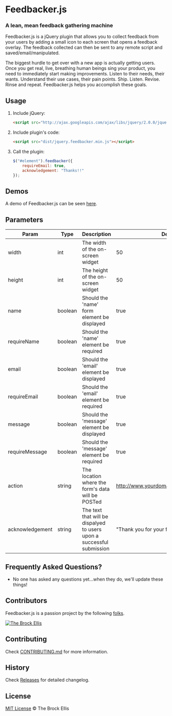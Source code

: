 # Feedbacker.js

### A lean, mean feedback gathering machine

Feedbacker.js is a jQuery plugin that allows you to collect feedback from your users by adding a small icon to each screen that opens a feedback overlay. The feedback collected can then be sent to any remote script and saved/email/manipulated.

The biggest hurdle to get over with a new app is actually getting users. Once you get real, live, breathing human beings sing your product, you need to immediately start making improvements. Listen to their needs, their wants. Understand their use cases, their pain points. Ship. Listen. Revise. Rinse and repeat. Feedbacker.js helps you accomplish these goals.

## Usage

1. Include jQuery:

	```html
	<script src="http://ajax.googleapis.com/ajax/libs/jquery/2.0.0/jquery.min.js"></script>
	```

2. Include plugin's code:

	```html
	<script src="dist/jquery.feedbacker.min.js"></script>
	```

3. Call the plugin:

	```javascript
	$("#element").feedbacker({
		requireEmail: true,
        acknowledgement: "Thanks!!"
	});
	```

## Demos

A demo of Feedbacker.js can be seen [here](https://github.com/TheBrockEllis/Feedbacker.js/demo/index.html).


## Parameters

| Param | Type | Description | Default |
|-------|------|-------------|---------|
| width | int | The width of the on-screen widget | 50 |
| height | int | The height of the on-screen widget | 50 |
| name | boolean | Should the 'name' form element be displayed | true |
| requireName | boolean | Should the 'name' element be required | true |
| email | boolean | Should the 'email' element be displayed | true |
| requireEmail | boolean | Should the 'email' element be required | true |
| message | boolean | Should the 'message' element be displayed | true |
| requireMessage | boolean | Should the 'message' element be required | true |
| action | string | The location where the form's data will be POSTed | http://www.yourdomain.com/feedbacker.php |
| acknowledgement | string | The text that will be dispalyed to users upon a successful submission | "Thank you for your feedback!" |

## Frequently Asked Questions?

- No one has asked any questions yet...when they do, we'll update these things!

## Contributors

Feedbacker.js is a passion project by the following [folks](https://github.com/TheBrockEllis/Feedbacker.js/graphs/contributors).

[![The Brock Ellis](https://avatars3.githubusercontent.com/u/1606194?v=2&s=140)](http://thebrockellis.com)

## Contributing

Check [CONTRIBUTING.md](https://github.com/TheBrockEllis/Feedbacker.js/CONTRIBUTING.md) for more information.

## History

Check [Releases](https://github.com/TheBrockEllis/Feedbacker.js/releases) for detailed changelog.

## License

[MIT License](http://opensource.org/licenses/MIT) © The Brock Ellis

